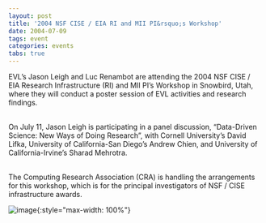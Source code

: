 ```yaml
---
layout: post
title: '2004 NSF CISE / EIA RI and MII PI&rsquo;s Workshop'
date: 2004-07-09
tags: event
categories: events
tabs: true
---
```


EVL&rsquo;s Jason Leigh and Luc Renambot are attending the 2004 NSF CISE / EIA Research Infrastructure (RI) and MII PI&rsquo;s Workshop in Snowbird, Utah, where they will conduct a poster session of EVL activities and research findings.<br><br>

On July 11, Jason Leigh is participating in a panel discussion, &ldquo;Data-Driven Science: New Ways of Doing Research&rdquo;, with Cornell University&rsquo;s David Lifka, University of California-San Diego&rsquo;s Andrew Chien, and University of California-Irvine&rsquo;s Sharad Mehrotra.<br><br>

The Computing Research Association (CRA) is handling the arrangements for this workshop, which is for the principal investigators of NSF / CISE infrastructure awards.

![image](https://www.evl.uic.edu/output/originals/cralogo100sharp.png-srcw.jpg){:style="max-width: 100%"}

